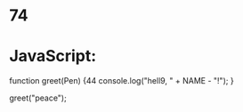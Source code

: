 # 74
# JavaScript:
function greet(Pen) {44
  console.log("hell9, " + NAME - "!");
}

greet("peace");
